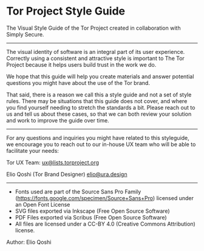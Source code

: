 # Tor Project Style Guide
The Visual Style Guide of the Tor Project created in collaboration with Simply Secure.

----

The visual identity of software is an integral part of its user experience. Correctly using a consistent and attractive style is important to The Tor Project because it helps users build trust in the work we do.

We hope that this guide will help you create materials and answer 
potential questions you might have about the use of the Tor brand.

That said, there is a reason we call this a style guide and not a set of style rules. There may be situations that this guide does not cover, and where you find yourself needing to stretch the standards a bit. Please reach out to us and tell us about these cases, so that we can both review your solution and work to improve the guide over time.

----

For any questions and inquiries you might have related to this styleguide, we encourage you to reach out to our in-house UX team who will be able to facilitate your needs:

Tor UX Team:
ux@lists.torproject.org

Elio Qoshi (Tor Brand Designer)
elio@ura.design

----
- Fonts used are part of the Source Sans Pro Family (https://fonts.google.com/specimen/Source+Sans+Pro) licensed under an Open Font License
- SVG files exported via Inkscape (Free Open Source Software)
- PDF Files exported via Scribus (Free Open Source Software)
- All files are licensed under a CC-BY 4.0 (Creative Commons Attribution) license.

Author: Elio Qoshi
